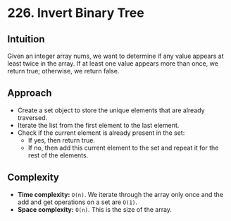 # 226. Invert Binary Tree

## Intuition

Given an integer array nums, we want to determine if any value appears at least twice in the array. If at least one value appears more than once, we return true; otherwise, we return false.

## Approach

- Create a set object to store the unique elements that are already traversed.
- Iterate the list from the first element to the last element.
- Check if the current element is already present in the set:
  - If yes, then return true.
  - If no, then add this current element to the set and repeat it for the rest of the elements.

## Complexity

- **Time complexity:** `O(n)`. We iterate through the array only once and the add and get operations on a set are `O(1)`.
- **Space complexity:** `O(n)`. This is the size of the array.